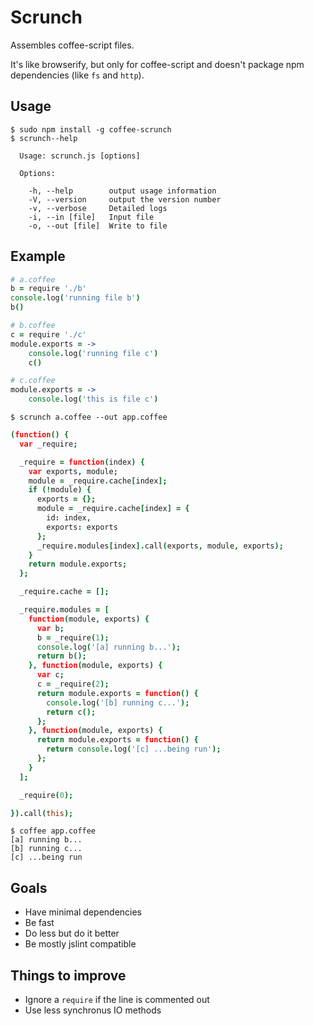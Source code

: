 # Scrunch

Assembles coffee-script files.

It's like browserify, but only for coffee-script and doesn't package npm
dependencies (like `fs` and `http`).

## Usage

```
$ sudo npm install -g coffee-scrunch
$ scrunch--help

  Usage: scrunch.js [options]

  Options:

    -h, --help        output usage information
    -V, --version     output the version number
    -v, --verbose     Detailed logs
    -i, --in [file]   Input file
    -o, --out [file]  Write to file

```

## Example

```coffeescript
# a.coffee
b = require './b'
console.log('running file b')
b()
```

```coffeescript
# b.coffee
c = require './c'
module.exports = ->
    console.log('running file c')
    c()
```

```coffeescript
# c.coffee
module.exports = ->
    console.log('this is file c')
```

```
$ scrunch a.coffee --out app.coffee
```

```coffeescript
(function() {
  var _require;

  _require = function(index) {
    var exports, module;
    module = _require.cache[index];
    if (!module) {
      exports = {};
      module = _require.cache[index] = {
        id: index,
        exports: exports
      };
      _require.modules[index].call(exports, module, exports);
    }
    return module.exports;
  };

  _require.cache = [];

  _require.modules = [
    function(module, exports) {
      var b;
      b = _require(1);
      console.log('[a] running b...');
      return b();
    }, function(module, exports) {
      var c;
      c = _require(2);
      return module.exports = function() {
        console.log('[b] running c...');
        return c();
      };
    }, function(module, exports) {
      return module.exports = function() {
        return console.log('[c] ...being run');
      };
    }
  ];

  _require(0);

}).call(this);
```

```
$ coffee app.coffee
[a] running b...
[b] running c...
[c] ...being run
```

## Goals

- Have minimal dependencies
- Be fast
- Do less but do it better
- Be mostly jslint compatible

## Things to improve

- Ignore a `require` if the line is commented out
- Use less synchronus IO methods
